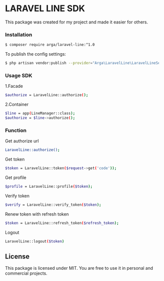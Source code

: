 # LARAVEL LINE SDK

This package was created for my project and made it easier for others.

### Installation
``` bash
$ composer require arga/laravel-line:^1.0
```

To publish the config settings:
``` bash
$ php artisan vendor:publish --provider="Arga\LaravelLine\LaravelLineServiceProvider"
```

### Usage SDK

1.Facade
``` bash
$authorize = LaravelLine::authorize();
```

2.Container
``` bash
$line = app(LineManager::class);
$authorize = $line->authorize();
```

### Function

Get authorize url
``` bash
LaravelLine::authorize();
```

Get token
``` bash
$token = LaravelLine::token($request->get('code'));
```

Get profile
``` bash
$profile = LaravelLine::profile($token);
```

Verify token
``` bash
$verify = LaravelLine::verify_token($token);
```

Renew token with refresh token
``` bash
$token = LaravelLine::refresh_token($refresh_token);
```

Logout
``` bash
LaravelLine::logout($token)
```

## License

This package is licensed under MIT. You are free to use it in personal and commercial projects.